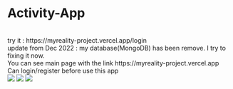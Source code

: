 # Activity-App
<br>
try it : https://myreality-project.vercel.app/login
<br>
update from Dec 2022 : my database(MongoDB) has been remove. I try to fixing it now.
<br>
You can see main page with the link https://myreality-project.vercel.app
<br>
Can login/register before use this app
<br>
<img src="https://sv1.img.in.th/WRSrX.jpeg">
<img src="https://sv1.img.in.th/WRwzS.jpeg">
<img src="https://sv1.img.in.th/WRnWO.jpeg">
